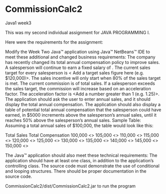 # CommissionCalc2
Java1 week3

This was my second individual assignment for JAVA PROGRAMMING I.

Here were the requirements for the assignment:

Modify the Week Two Java™ application using Java™ NetBeans™ IDE to meet these additional and changed business requirements:
The company has recently changed its total annual compensation policy to improve sales.
A salesperson will continue to earn a fixed salary of <Add salary figure from Week Two here>. 
The current sales target for every salesperson is < Add a target sales figure here (e.g. $120,000)>.
The sales incentive will only start when 80% of the sales target is met. 
The current commission is <Add percentage here> of total sales.
If a salesperson exceeds the sales target, the commission will increase based on an acceleration factor. 
The acceleration factor is <Add a number greater than 1 (e.g. 1.25)>.
The application should ask the user to enter annual sales, and it should display the total annual compensation.
The application should also display a table of potential total annual compensation that the salesperson could have earned, 
in $5000 increments above the salesperson’s annual sales, until it reaches 50% above the salesperson’s annual sales.
Sample Table: Assuming a total annual sales of $100,000, the table would look like this:

Total Sales           Total Compensation
100,000               <<Program calculated value>>
105,000               <<Program calculated value>>
110,000               <<Program calculated value>>
115,000               <<Program calculated value>>
120,000               <<Program calculated value>>
125,000               <<Program calculated value>>
130,000               <<Program calculated value>>
135,000               <<Program calculated value>>
140,000               <<Program calculated value>>
145,000               <<Program calculated value>>
150,000               <<Program calculated value>>

The Java™ application should also meet these technical requirements:
The application should have at least one class, in addition to the application’s controlling class.
The source code must demonstrate the use of conditional and looping structures.
There should be proper documentation in the source code.

CommissionCalc2/dist/CommissionCalc2.jar to run the program
